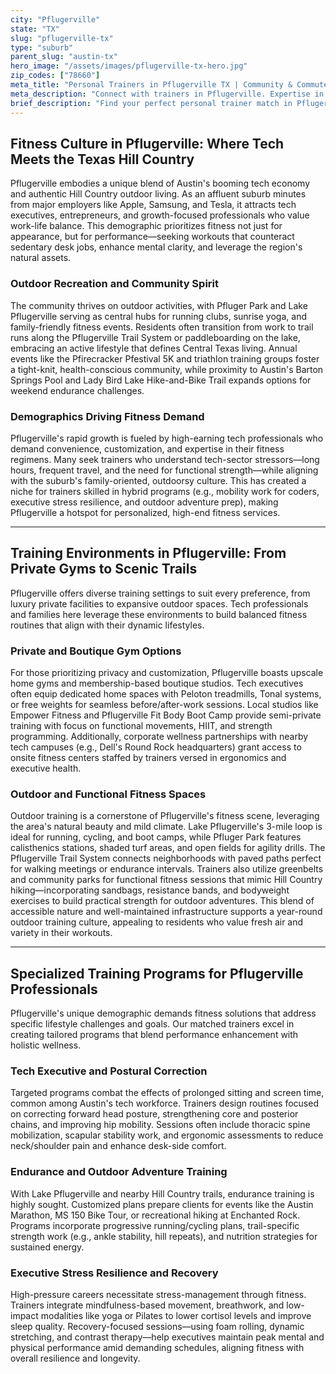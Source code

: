 ```yaml
---
city: "Pflugerville"
state: "TX"
slug: "pflugerville-tx"
type: "suburb"
parent_slug: "austin-tx"
hero_image: "/assets/images/pflugerville-tx-hero.jpg"
zip_codes: ["78660"]
meta_title: "Personal Trainers in Pflugerville TX | Community & Commuter Wellness"
meta_description: "Connect with trainers in Pflugerville. Expertise in community center training, commuter stress management, and local accessible gyms."
brief_description: "Find your perfect personal trainer match in Pflugerville, TX. Our elite service connects you with certified fitness professionals who understand the unique demands of Austin's tech-executive lifestyle and Hill Country living. Whether you need postural correction from long hours at Dell or Apple, endurance training for Lady Bird Lake running, or stress-reduction workouts, we match you with specialists in your preferred environment—from private home gyms to Pfluger Park outdoor sessions. Achieve your fitness goals with trainers who know Austin's affluent suburbs. Start your personalized match today and transform your routine."
---
```

## Fitness Culture in Pflugerville: Where Tech Meets the Texas Hill Country

Pflugerville embodies a unique blend of Austin's booming tech economy and authentic Hill Country outdoor living. As an affluent suburb minutes from major employers like Apple, Samsung, and Tesla, it attracts tech executives, entrepreneurs, and growth-focused professionals who value work-life balance. This demographic prioritizes fitness not just for appearance, but for performance—seeking workouts that counteract sedentary desk jobs, enhance mental clarity, and leverage the region's natural assets.

### Outdoor Recreation and Community Spirit

The community thrives on outdoor activities, with Pfluger Park and Lake Pflugerville serving as central hubs for running clubs, sunrise yoga, and family-friendly fitness events. Residents often transition from work to trail runs along the Pflugerville Trail System or paddleboarding on the lake, embracing an active lifestyle that defines Central Texas living. Annual events like the Pfirecracker Pfestival 5K and triathlon training groups foster a tight-knit, health-conscious community, while proximity to Austin's Barton Springs Pool and Lady Bird Lake Hike-and-Bike Trail expands options for weekend endurance challenges.

### Demographics Driving Fitness Demand

Pflugerville's rapid growth is fueled by high-earning tech professionals who demand convenience, customization, and expertise in their fitness regimens. Many seek trainers who understand tech-sector stressors—long hours, frequent travel, and the need for functional strength—while aligning with the suburb's family-oriented, outdoorsy culture. This has created a niche for trainers skilled in hybrid programs (e.g., mobility work for coders, executive stress resilience, and outdoor adventure prep), making Pflugerville a hotspot for personalized, high-end fitness services.

---

## Training Environments in Pflugerville: From Private Gyms to Scenic Trails

Pflugerville offers diverse training settings to suit every preference, from luxury private facilities to expansive outdoor spaces. Tech professionals and families here leverage these environments to build balanced fitness routines that align with their dynamic lifestyles.

### Private and Boutique Gym Options

For those prioritizing privacy and customization, Pflugerville boasts upscale home gyms and membership-based boutique studios. Tech executives often equip dedicated home spaces with Peloton treadmills, Tonal systems, or free weights for seamless before/after-work sessions. Local studios like Empower Fitness and Pflugerville Fit Body Boot Camp provide semi-private training with focus on functional movements, HIIT, and strength programming. Additionally, corporate wellness partnerships with nearby tech campuses (e.g., Dell's Round Rock headquarters) grant access to onsite fitness centers staffed by trainers versed in ergonomics and executive health.

### Outdoor and Functional Fitness Spaces

Outdoor training is a cornerstone of Pflugerville's fitness scene, leveraging the area's natural beauty and mild climate. Lake Pflugerville's 3-mile loop is ideal for running, cycling, and boot camps, while Pfluger Park features calisthenics stations, shaded turf areas, and open fields for agility drills. The Pflugerville Trail System connects neighborhoods with paved paths perfect for walking meetings or endurance intervals. Trainers also utilize greenbelts and community parks for functional fitness sessions that mimic Hill Country hiking—incorporating sandbags, resistance bands, and bodyweight exercises to build practical strength for outdoor adventures. This blend of accessible nature and well-maintained infrastructure supports a year-round outdoor training culture, appealing to residents who value fresh air and variety in their workouts.

---

## Specialized Training Programs for Pflugerville Professionals

Pflugerville's unique demographic demands fitness solutions that address specific lifestyle challenges and goals. Our matched trainers excel in creating tailored programs that blend performance enhancement with holistic wellness.

### Tech Executive and Postural Correction

Targeted programs combat the effects of prolonged sitting and screen time, common among Austin's tech workforce. Trainers design routines focused on correcting forward head posture, strengthening core and posterior chains, and improving hip mobility. Sessions often include thoracic spine mobilization, scapular stability work, and ergonomic assessments to reduce neck/shoulder pain and enhance desk-side comfort.

### Endurance and Outdoor Adventure Training

With Lake Pflugerville and nearby Hill Country trails, endurance training is highly sought. Customized plans prepare clients for events like the Austin Marathon, MS 150 Bike Tour, or recreational hiking at Enchanted Rock. Programs incorporate progressive running/cycling plans, trail-specific strength work (e.g., ankle stability, hill repeats), and nutrition strategies for sustained energy.

### Executive Stress Resilience and Recovery

High-pressure careers necessitate stress-management through fitness. Trainers integrate mindfulness-based movement, breathwork, and low-impact modalities like yoga or Pilates to lower cortisol levels and improve sleep quality. Recovery-focused sessions—using foam rolling, dynamic stretching, and contrast therapy—help executives maintain peak mental and physical performance amid demanding schedules, aligning fitness with overall resilience and longevity.